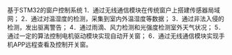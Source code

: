 基于STM32的窗户控制系统
1．通过无线通信模块在传统窗户上搭建传感器局域网；
2．通过对温湿度的检测，采集到室内外温湿度等数据；
3．通过非法入侵的检测，发出驱离警告；
4．通过雨滴、风力检测和光强度检测室外天气状况；
5．通过一定的算法控制电机驱动模块实现自动开关窗；
6．通过无线通信模块实现手机APP远程查看及控制开关窗。
